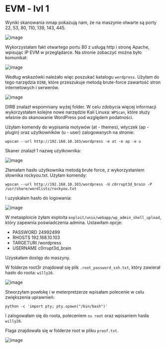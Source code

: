 # EVM - lvl 1
 Wyniki skanowania nmap pokazują nam, że na maszynie otwarte są porty 22, 53, 80, 110, 139, 143, 445.
 
 ![image](https://github.com/wcyb19z-lab/wcyb19z-projekt-ahermani/blob/screenshots/Zadanie%202/EVM/nmap.png)
 
 Wykorzystałam fakt otwartego portu 80 z usługą http i stronę Apache, wpisując IP EVM w przeglądarce. Na stronie zobaczyć można było komunikat:
 
 ![image]()
 
 Według wskazówki należało więc poszukać katalogu `wordpress`. Użyłam do tego narzędzia `DIRB`, które przeszukuje metodą brute-force zawartość stron internetowych i serwerów.
 
 ![image](https://github.com/wcyb19z-lab/wcyb19z-projekt-ahermani/blob/screenshots/Zadanie%202/EVM/dirb.png)
 
DIRB znalazł wspomniany wyżej folder. W celu zdobycia więcej informacji wykorzystałam kolejne nowe narzędzie Kali Linuxa: `WPScan`, które służy właśnie do skanowanie WordPress pod względem podatności.

Użyłam komendy do wypisania motywów (at - themes), wtyczek (ap - plugin) oraz użytkowników (u - user) zalogowanych na stronie:
```
wpscan --url http://192.168.10.103/wordpress -e at -e ap -e u 
```

Skaner znalazł 1 nazwę użytkownika:

![image](https://github.com/wcyb19z-lab/wcyb19z-projekt-ahermani/blob/screenshots/Zadanie%202/EVM/wpscan_user.png)

Złamałam hasło użytkownika metodą brute force, z wykorzystaniem słownika rockyou.txt. Użyłam komendy: 
```
wpscan --url http://192.168.10.103/wordpress -U c0rrupt3d_brain -P /usr/share/wordlists/rockyou.txt
```
I uzyskałam hasło do logowania: 

![image](https://github.com/wcyb19z-lab/wcyb19z-projekt-ahermani/blob/screenshots/Zadanie%202/EVM/wpscan_password.png)

W metasploicie żyłam exploita `exploit/unix/webapp/wp_admin_shell_upload`, który zapewnia poświadczenia admina. Ustawiłam opcje:
* PASSWORD 24992499
* RHOSTS 192.168.10.103
* TARGETURI /wordpress
* USERNAME c0rrupt3d_brain

Uzyskałam dostęp do maszyny.

W folderze root3r znajdował się plik `.root_password_ssh.txt`, który zawierał hasło do roota: `willy26`.

![image]()

Stworzyłam powłokę i w meterpretzerze wpisałam polecenie w celu zwiększenia uprawnień:
```
python -c 'import pty; pty.spawn("/bin/bash")'
```
I zalogowałam się do roota, poleceniem `su root` oraz wpisaniem hasła `willy26`.

Flaga znajdowała się w folderze root w pliku `proof.txt`.

![image](https://github.com/wcyb19z-lab/wcyb19z-projekt-ahermani/blob/screenshots/Zadanie%202/EVM/flag.png)
